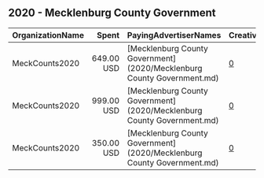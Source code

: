 ## 2020 - Mecklenburg County Government 
|OrganizationName|Spent|PayingAdvertiserNames|CreativeUrls|Impressions|Genders|AgeBrackets|CountryCodes|BillingAddresses|CandidateBallotInformation|
|:---|---:|:---|:---|---:|:---|:---|:---|:---|:---|
|MeckCounts2020|649.00 USD|[Mecklenburg County Government](2020/Mecklenburg County Government.md)|[0](https://www.snap.com/political-ads/asset/cc202286eca7888115292bcd681ccb294297ebdaaa6a9636b8c215136c588396?mediaType=jpeg)|484,658|||united states|US|General Neighbors|
|MeckCounts2020|999.00 USD|[Mecklenburg County Government](2020/Mecklenburg County Government.md)|[0](https://www.snap.com/political-ads/asset/97cc918ef9984380a1c1565b88799f17afa63b3bac02bfe6b048fd2254d71978?mediaType=jpeg)|326,838|||united states|US|Spanish Neighbors|
|MeckCounts2020|350.00 USD|[Mecklenburg County Government](2020/Mecklenburg County Government.md)|[0](https://www.snap.com/political-ads/asset/c9520b57591bf20a7cf6f5672f1a8748012dff478b372966e855411769211f1f?mediaType=jpeg)|298,070||16+|united states|US||
